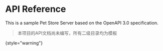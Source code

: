 # API Reference

This is a sample Pet Store Server based on the OpenAPI 3.0 specification.

> 本项目的API文档尚未编写，所有二级目录均为模板
> 
{style="warning"}

<!-- Use the <api-doc> element to generate the documentation for a few specific endpoints and methods with the same tag 
or <api-endpoint> element to generate the documentation for a specific endpoint and method.
See the subsections here for specific examples. -->